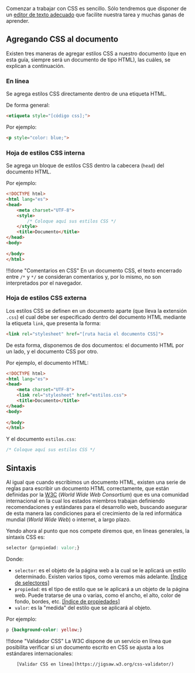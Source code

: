 Comenzar a trabajar con CSS es sencillo. Sólo tendremos que disponer de un [editor de texto adecuado](../disenoWeb/herramientasWeb.md) que facilite nuestra tarea y muchas ganas de aprender. 

## Agregando CSS al documento
Existen tres maneras de agregar estilos CSS a nuestro documento (que en esta guía, siempre será un documento de tipo HTML), las cuáles, se explican a continuación. 

### En línea
Se agrega estilos CSS directamente dentro de una etiqueta HTML. 

De forma general: 

```html
<etiqueta style="[código css];">
```

Por ejemplo: 

```html
<p style="color: blue;">
```

### Hoja de estilos CSS interna
Se agrega un bloque de estilos CSS dentro la cabecera (`head`) del documento HTML. 

Por ejemplo:

```html
<!DOCTYPE html>
<html lang="es">
<head>
	<meta charset="UTF-8">
	<style>
		/* Coloque aquí sus estilos CSS */
	</style>
	<title>Documento</title>
</head>
<body>
	
</body>
</html>
```

!!!done "Comentarios en CSS"
		En un documento CSS, el texto encerrado entre `/*` y `*/` se consideran comentarios y, por lo mismo, no son interpretados por el navegador. 

### Hoja de estilos CSS externa 
Los estilos CSS se definen en un documento aparte (que lleva la extensión `.css`) el cual debe ser especificado dentro del documento HTML mediante la etiqueta `link`, que presenta la forma: 

```html
<link rel="stylesheet" href="[ruta hacia el documento CSS]">
```

De esta forma, disponemos de dos documentos: el documento HTML por un lado, y el documento CSS por otro. 

Por ejemplo, el documento HTML: 

```html
<!DOCTYPE html>
<html lang="es">
<head>
	<meta charset="UTF-8">
	<link rel="stylesheet" href="estilos.css">
	<title>Documento</title>
</head>
<body>
	
</body>
</html>
```

Y el documento `estilos.css`:

```css
/* Coloque aquí sus estilos CSS */
```

## Sintaxis
Al igual que cuando escribimos un documento HTML, existen una serie de reglas para escribir un documento HTML correctamente, que están definidas por la [W3C](https://www.w3c.es/) (_World Wide Web Consortium_) que es una comunidad internacional en la cual los estados miembros trabajan definiendo recomendaciones y estándares para el desarrollo web, buscando asegurar de esta manera las condiciones para el crecimiento de la red informática mundial (_World Wide Web_) o internet, a largo plazo.

Yendo ahora al punto que nos compete diremos que, en líneas generales, la sintaxis CSS es: 

```css
selector {propiedad: valor;}
```

Donde: 

* `selector`: es el objeto de la página web a la cual se le aplicará un estilo determinado. Existen varios tipos, como veremos más adelante. [[Índice de selectores]](https://developer.mozilla.org/es/docs/Web/CSS/Referencia_CSS#Selectores)
* `propiedad`: es el tipo de estilo que se le aplicará a un objeto de la página web. Puede tratarse de una o varias, como el ancho, el alto, color de fondo, bordes, etc. [[Índice de propiedades]](https://developer.mozilla.org/es/docs/Web/CSS/Referencia_CSS#%C3%8Dndice_de_palabras_clave)
* `valor`: es la "medida" del estilo que se aplicará al objeto. 

Por ejemplo: 

```css
p {background-color: yellow;}
```


!!!done "Validador CSS"
		La W3C dispone de un servicio en línea que posibilita verificar si un documento escrito en CSS se ajusta a los estándares internacionales: 

		[Validar CSS en línea](https://jigsaw.w3.org/css-validator/)